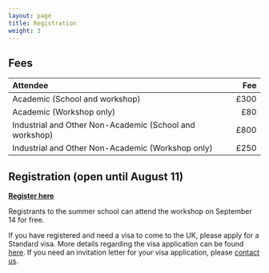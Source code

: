 ```yaml
---
layout: page
title: Registration
weight: 3
---
```


## Fees

|               Attendee                                 |     Fee     | 
|:--------------------------------------------------------|-------------:|
|Academic (School and workshop)                          |      £300   |  
|Academic (Workshop only)                                |       £80   |  
|Industrial and Other Non-Academic (School and workshop) |      £800   |
|Industrial and Other Non-Academic (Workshop only)       |      £250   |


## Registration (open until August 11) 

**[Register here](https://estore.manchester.ac.uk/conferences-and-events/faculty-of-science-engineering/department-of-computer-science/centre-of-excellence/gaussian-process-and-uncertainty-quantification-summer-school)**

<!---
**Registrations are now closed.**

Contact the [organisers](mailto:m.t.smith@sheffield.ac.uk) if you want to be put on the waiting list.


-->

Registrants to the summer school can attend the workshop on September 14 for free.

If you have registered and need a visa to come to the UK, please apply for a Standard visa. More details regarding the visa application can be found
[here](https://www.gov.uk/standard-visitor-visa). If you need an invitation letter for your visa application, please [contact us](mailto:mauricio.alvarezlopez@manchester.ac.uk).
